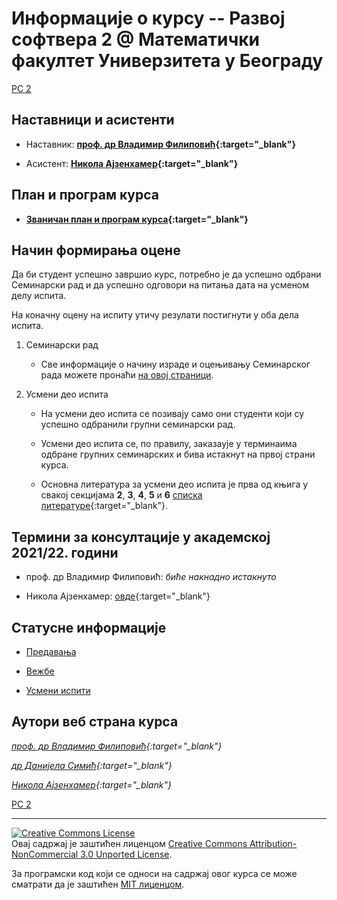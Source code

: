# Информације о курсу -- Развој софтвера 2 @ Математички факултет Универзитета у Београду  

[РС 2](../README.md)

## Наставници и асистенти  

* Наставник: **[проф. др Владимир Филиповић](https://vladofilipovic.github.io/index-en.html){:target="_blank"}**

* Асистент: **[Никола Ајзенхамер](https://matf.nikolaajzenhamer.rs/){:target="_blank"}**

## План и програм курса

* **[Званичан план и програм курса](R390_-_Razvoj_softvera_2.pdf){:target="_blank"}**

## Начин формирања оцене

Да би студент успешно завршио курс, потребно је да успешно одбрани Семинарски рад и да успешно одговори на питања дата на усменом делу испита.

На коначну оцену на испиту утичу резулати постигнути у оба дела испита.

1. Семинарски рад

    * Све информације о начину израде и оцењивању Семинарског рада можете пронаћи [на овој страници](../seminarski-radovi/).

1. Усмени део испита

   * На усмени део испита се позивају само они студенти који су успешно одбранили групни семинарски рад.

   * Усмени део испита се, по правилу, заказаује у терминаима одбране групних семинарских и бива истакнут на првој страни курса.

   * Основна литература за усмени део испита је прва од књига у свакој секцијама **2**, **3**, **4**, **5** и **6** [списка литературе](../RESURSI-ZA-UCENJE-2020-21.md){:target="_blank"}.  

## Термини за консултације у академској 2021/22. години

* проф. др Владимир Филиповић: _биће накнадно истакнуто_

* Никола Ајзенхамер: [овде](https://matf.nikolaajzenhamer.rs//2021/10/02/nastava-u-zimskom-semestru){:target="_blank"}

## Статусне информације

* [Предавања](../predavanja/info)

* [Вежбе](../vezbe/info)

<!-- * [Писмени испити](../pismeni-ispiti/info) -->

* [Усмени испити](../usmeni-ispiti/info)

## Аутори веб страна курса

  *[проф. др Владимир Филиповић](https://vladofilipovic.github.io/index-en.html){:target="_blank"}*

  *[др Данијела Симић](http://poincare.matf.bg.ac.rs/~danijela/){:target="_blank"}*

  *[Никола Ајзенхамер](https://matf.nikolaajzenhamer.rs/){:target="_blank"}*

[РС 2](../README.md)

---

<a rel="license" href="http://creativecommons.org/licenses/by-nc/3.0/"><img alt="Creative Commons License" style="border-width:0" src="https://i.creativecommons.org/l/by-nc/3.0/88x31.png" /></a><br />Овај садржај је заштићен лиценцом <a rel="license" href="http://creativecommons.org/licenses/by-nc/3.0/">Creative Commons Attribution-NonCommercial 3.0 Unported License</a>.

За програмски код који се односи на садржај овог курса се може сматрати да је заштићен [MIT лиценцом](/LICENSE).